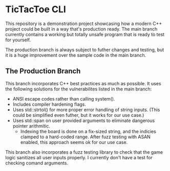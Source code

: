 # TicTacToe CLI

This repository is a demonstration project showcasing how a modern C++ project could be built in a way that's production ready.
The main branch currently contains a working but totally unsafe program that is ready to test for yourself.

The production branch is always subject to futher changes and testing, but it is a huge improvement over the sample code in the main branch.

## The Production Branch

This branch incorporates C++ best practices as much as possible. It uses the following solutions for the vulnerabilites listed in the main branch:

- ANSI escape codes rather than calling system().
- Includes compiler hardening flags.
- Uses std::strtol() for more proper error handling of string inputs. (This could be simplified even futher, but it works for our use case.)
- Uses std::span on user provided arguments to eliminate dangerous pointer arithmitic.
  - Indexing the board is done on a fix-sized string, and the indicies clamped to a hard-coded range. After fuzz testing with ASAN enabled, this approach seems ok for our use case.

This branch also incorporates a fuzz testing library to check that the game logic sanitizes all user inputs properly. I currently don't have a test for checking comand arguments.
